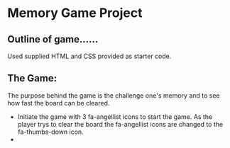 # Memory Game Project

## Outline of game......

Used supplied HTML and CSS provided as starter code.  

## The Game:

The purpose behind the game is the challenge one's memory and to see how fast the board can be cleared.  

* Initiate the game with 3 fa-angellist icons to start the game.  As the player trys to clear the board the fa-angellist icons 
are changed to the fa-thumbs-down icon.  
* 
